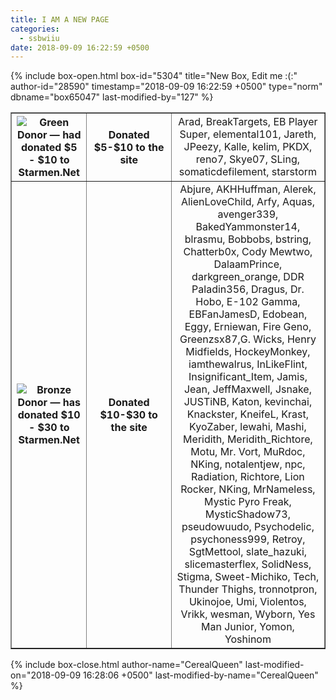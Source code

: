 ```yaml
---
title: I AM A NEW PAGE
categories:
  - ssbwiiu
date: 2018-09-09 16:22:59 +0500
---
```

{% include box-open.html box-id="5304" title="New Box, Edit me :(:" author-id="28590" timestamp="2018-09-09 16:22:59 +0500" type="norm" dbname="box65047" last-modified-by="127" %}
<table class="fixed" border="1">
    <col width="150px" />
    <col width="400px" />
    <col width="600px" />

  <tr>
    <th><img src="http://cerealqueen.weebly.com/uploads/1/4/5/1/14511760/donor1_4_orig.gif" title="Green Donor — had donated $5 - $10 to Starmen.Net" /></th>
    <th><b>Donated $5-$10 to the site
</b></th>
    <td><center>Arad, BreakTargets, EB Player Super, elemental101, Jareth, JPeezy, Kalle, kelim, PKDX, reno7, Skye07, SLing, somaticdefilement, starstorm
</center></td>
  </tr>
 <tr>
    <th><img src="http://cerealqueen.weebly.com/uploads/1/4/5/1/14511760/donor2_2_orig.gif" title="Bronze Donor — has donated $10 - $30 to Starmen.Net" /></th>
    <th><b>Donated $10-$30 to the site
</b></th>
    <td><center>Abjure, AKHHuffman, Alerek, AlienLoveChild, Arfy, Aquas, avenger339, BakedYammonster14, blrasmu, Bobbobs, bstring, Chatterb0x, Cody Mewtwo, DalaamPrince, darkgreen_orange, DDR Paladin356, Dragus, Dr. Hobo, E-102 Gamma, EBFanJamesD, Edobean, Eggy, Erniewan, Fire Geno, Greenzsx87,G. Wicks, Henry Midfields, HockeyMonkey, iamthewalrus, InLikeFlint, Insignificant_Item, Jamis, Jean, JeffMaxwell, Jsnake, JUSTiNB, Katon, kevinchai, Knackster, KneifeL, Krast, KyoZaber, lewahi, Mashi, Meridith, Meridith_Richtore, Motu, Mr. Vort, MuRdoc, NKing, notalentjew, npc, Radiation, Richtore, Lion Rocker, NKing, MrNameless, Mystic Pyro Freak, MysticShadow73, pseudowuudo, Psychodelic, psychoness999, Retroy, SgtMettool, slate_hazuki,  slicemasterflex, SolidNess, Stigma, Sweet-Michiko, Tech, Thunder Thighs, tronnotpron,  Ukinojoe, Umi, Violentos, Vrikk, wesman, Wyborn, Yes Man Junior, Yomon, Yoshinom
</center></td>
  </tr>
</table>
{% include box-close.html author-name="CerealQueen" last-modified-on="2018-09-09 16:28:06 +0500" last-modified-by-name="CerealQueen" %}

